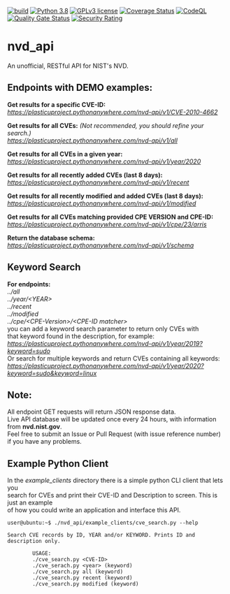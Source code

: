 [![build](https://github.com/plasticuproject/nvd_api/actions/workflows/tests.yml/badge.svg)](https://github.com/plasticuproject/nvd_api/actions/workflows/tests.yml)
[![Python 3.8](https://img.shields.io/badge/python-3.8+-blue.svg)](https://www.python.org/downloads/release/python-380/)
[![GPLv3 license](https://img.shields.io/badge/License-GPLv3-blue.svg)](http://perso.crans.org/besson/LICENSE.html)
[![Coverage Status](https://coveralls.io/repos/github/plasticuproject/nvd_api/badge.svg?branch=master)](https://coveralls.io/github/plasticuproject/nvd_api?branch=master)
[![CodeQL](https://github.com/plasticuproject/nvd_api/actions/workflows/codeql.yml/badge.svg)](https://github.com/plasticuproject/nvd_api/actions/workflows/codeql.yml)
[![Quality Gate Status](https://sonarcloud.io/api/project_badges/measure?project=plasticuproject_nvd_api&metric=alert_status)](https://sonarcloud.io/dashboard?id=plasticuproject_nvd_api)
[![Security Rating](https://sonarcloud.io/api/project_badges/measure?project=plasticuproject_nvd_api&metric=security_rating)](https://sonarcloud.io/dashboard?id=plasticuproject_nvd_api)
# nvd_api

An unofficial, RESTful API for NIST's NVD.

## Endpoints with DEMO examples:

**Get results for a specific CVE-ID:** <br />
*https://plasticuproject.pythonanywhere.com/nvd-api/v1/CVE-2010-4662* <br />

**Get results for all CVEs:** *(Not recommended, you should refine your search.)* <br />
*https://plasticuproject.pythonanywhere.com/nvd-api/v1/all* <br />

**Get results for all CVEs in a given year:** <br />
*https://plasticuproject.pythonanywhere.com/nvd-api/v1/year/2020* <br />

**Get results for all recently added CVEs (last 8 days):** <br />
*https://plasticuproject.pythonanywhere.com/nvd-api/v1/recent* <br />

**Get results for all recently modified and added CVEs (last 8 days):** <br />
*https://plasticuproject.pythonanywhere.com/nvd-api/v1/modified* <br />

**Get results for all CVEs matching provided CPE VERSION and CPE-ID:** <br />
*https://plasticuproject.pythonanywhere.com/nvd-api/v1/cpe/23/arris* <br />

**Return the database schema:** <br />
*https://plasticuproject.pythonanywhere.com/nvd-api/v1/schema* <br />

## Keyword Search 
**For endpoints:** <br />
*../all* <br />
*../year/\<YEAR\>* <br />
*../recent* <br />
*../modified* <br />
*../cpe/\<CPE-Version\>/\<CPE-ID matcher\>* <br />
you can add a keyword search parameter to return only CVEs with <br />
that keyword found in the description, for example:  <br />
*https://plasticuproject.pythonanywhere.com/nvd-api/v1/year/2019?keyword=sudo* <br />
Or search for multiple keywords and return CVEs containing all keywords: <br />
*https://plasticuproject.pythonanywhere.com/nvd-api/v1/year/2020?keyword=sudo&keyword=linux* <br />

## Note:
All endpoint GET requests will return JSON response data.  <br />
Live API database will be updated once every 24 hours, with information from **nvd.nist.gov**.  <br />
Feel free to submit an Issue or Pull Request (with issue reference number)  <br />
if you have any problems. <br />

## Example Python Client
In the *example_clients* directory there is a simple python CLI client that lets you <br />
search for CVEs and print their CVE-ID and Description to screen. This is just an example <br />
of how you could write an application and interface this API. <br />
```
user@ubuntu:~$ ./nvd_api/example_clients/cve_search.py --help

Search CVE records by ID, YEAR and/or KEYWORD. Prints ID and description only.

        USAGE:
        ./cve_search.py <CVE-ID>
        ./cve_serach.py <year> (keyword)
        ./cve_search.py all (keyword)
        ./cve_search.py recent (keyword)
        ./cve_search.py modified (keyword)
```
